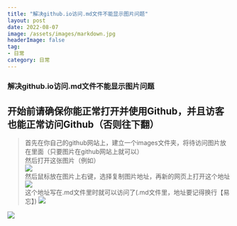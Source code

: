```yaml
---
title: "解决github.io访问.md文件不能显示图片问题"
layout: post
date: 2022-08-07
image: /assets/images/markdown.jpg
headerImage: false
tag:
- 日常
category: 日常
---
```


### 解决github.io访问.md文件不能显示图片问题

## 开始前请确保你能正常打开并使用Github，并且访客也能正常访问Github（否则往下翻）

> 首先在你自己的github网站上，建立一个images文件夹，将待访问图片放在里面（只要图片在github网站上就可以）  
>然后打开这张图片（例如）  
![](https://raw.githubusercontent.com/zhuoyue2/zhuoyue2.github.io/master/assets/images/github.io显示图片问题/github网页上对应的图片.png)  
>然后鼠标放在图片上右键，选择复制图片地址，再新的网页上打开这个地址
![](https://raw.githubusercontent.com/zhuoyue2/zhuoyue2.github.io/master/assets/images/github.io显示图片问题/对应链接.png)  
>这个地址写在.md文件里时就可以访问了(.md文件里，地址要记得换行【易忘】)
	![](https://raw.githubusercontent.com/zhuoyue2/zhuoyue2.github.io/master/assets/images/Markdown_img/Title1.jpg)	

![](https://raw.githubusercontent.com/zhuoyue2/zhuoyue2.github.io/master/assets/images/Markdown_img/Title1.jpg)






